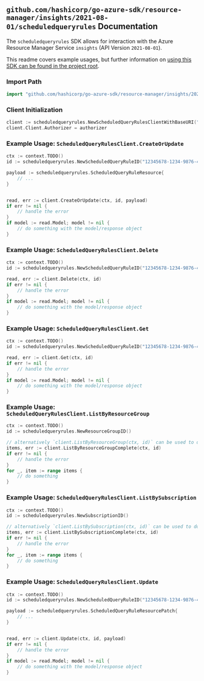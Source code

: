 
## `github.com/hashicorp/go-azure-sdk/resource-manager/insights/2021-08-01/scheduledqueryrules` Documentation

The `scheduledqueryrules` SDK allows for interaction with the Azure Resource Manager Service `insights` (API Version `2021-08-01`).

This readme covers example usages, but further information on [using this SDK can be found in the project root](https://github.com/hashicorp/go-azure-sdk/tree/main/docs).

### Import Path

```go
import "github.com/hashicorp/go-azure-sdk/resource-manager/insights/2021-08-01/scheduledqueryrules"
```


### Client Initialization

```go
client := scheduledqueryrules.NewScheduledQueryRulesClientWithBaseURI("https://management.azure.com")
client.Client.Authorizer = authorizer
```


### Example Usage: `ScheduledQueryRulesClient.CreateOrUpdate`

```go
ctx := context.TODO()
id := scheduledqueryrules.NewScheduledQueryRuleID("12345678-1234-9876-4563-123456789012", "example-resource-group", "ruleValue")

payload := scheduledqueryrules.ScheduledQueryRuleResource{
	// ...
}


read, err := client.CreateOrUpdate(ctx, id, payload)
if err != nil {
	// handle the error
}
if model := read.Model; model != nil {
	// do something with the model/response object
}
```


### Example Usage: `ScheduledQueryRulesClient.Delete`

```go
ctx := context.TODO()
id := scheduledqueryrules.NewScheduledQueryRuleID("12345678-1234-9876-4563-123456789012", "example-resource-group", "ruleValue")

read, err := client.Delete(ctx, id)
if err != nil {
	// handle the error
}
if model := read.Model; model != nil {
	// do something with the model/response object
}
```


### Example Usage: `ScheduledQueryRulesClient.Get`

```go
ctx := context.TODO()
id := scheduledqueryrules.NewScheduledQueryRuleID("12345678-1234-9876-4563-123456789012", "example-resource-group", "ruleValue")

read, err := client.Get(ctx, id)
if err != nil {
	// handle the error
}
if model := read.Model; model != nil {
	// do something with the model/response object
}
```


### Example Usage: `ScheduledQueryRulesClient.ListByResourceGroup`

```go
ctx := context.TODO()
id := scheduledqueryrules.NewResourceGroupID()

// alternatively `client.ListByResourceGroup(ctx, id)` can be used to do batched pagination
items, err := client.ListByResourceGroupComplete(ctx, id)
if err != nil {
	// handle the error
}
for _, item := range items {
	// do something
}
```


### Example Usage: `ScheduledQueryRulesClient.ListBySubscription`

```go
ctx := context.TODO()
id := scheduledqueryrules.NewSubscriptionID()

// alternatively `client.ListBySubscription(ctx, id)` can be used to do batched pagination
items, err := client.ListBySubscriptionComplete(ctx, id)
if err != nil {
	// handle the error
}
for _, item := range items {
	// do something
}
```


### Example Usage: `ScheduledQueryRulesClient.Update`

```go
ctx := context.TODO()
id := scheduledqueryrules.NewScheduledQueryRuleID("12345678-1234-9876-4563-123456789012", "example-resource-group", "ruleValue")

payload := scheduledqueryrules.ScheduledQueryRuleResourcePatch{
	// ...
}


read, err := client.Update(ctx, id, payload)
if err != nil {
	// handle the error
}
if model := read.Model; model != nil {
	// do something with the model/response object
}
```
